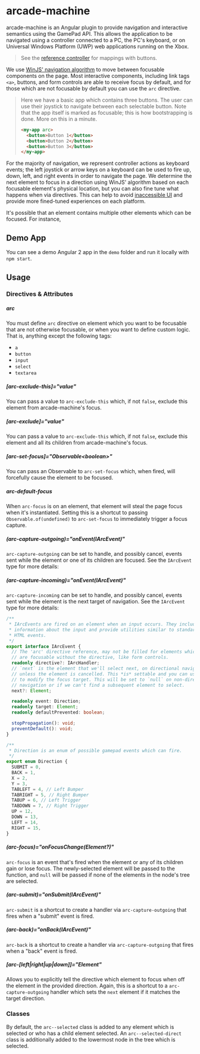 # arcade-machine

arcade-machine is an Angular plugin to provide navigation and interactive semantics using the GamePad API. This allows the application to be navigated using a controller connected to a PC, the PC's keyboard, or on Universal Windows Platform (UWP) web applications running on the Xbox.

> See the [reference controller](https://i-msdn.sec.s-msft.com/en-us/windows/uwp/input-and-devices/images/designing-for-tv/hardware-buttons-gamepad-remote.png) for mappings with buttons.

We use [WinJS' navigation algorithm](https://github.com/winjs/winjs/blob/master/src/js/WinJS/XYFocus.ts#L11) to move between focusable components on the page. Most interactive components, including link tags `<a>`, buttons, and form controls are able to receive focus by default, and for those which are not focusable by default you can use the `arc` directive.

> Here we have a basic app which contains three buttons. The user can use their joystick to navigate between each selectable button. Note that the app itself is marked as focusable; this is how bootstrapping is done. More on this in a minute.
>
> ```html
> <my-app arc>
>   <button>Button 1</button>
>   <button>Button 2</button>
>   <button>Button 3</button>
> </my-app>
> ```

For the majority of navigation, we represent controller actions as keyboard events; the left joystick or arrow keys on a keyboard can be used to fire up, down, left, and right events in order to navigate the page. We determine the next element to focus in a direction using WinJS' algorithm based on each focusable element's physical location, but you can also fine tune what happens when via directives. This can help to avoid [inaccessible UI](https://msdn.microsoft.com/windows/uwp/input-and-devices/designing-for-tv#inaccessible-ui) and provide more fined-tuned experiences on each platform.

It's possible that an element contains multiple other elements which can be focused. For instance,

## Demo App

You can see a demo Angular 2 app in the `demo` folder and run it locally with `npm start`.

## Usage

### Directives & Attributes

##### arc

You must define `arc` directive on element which you want to be focusable that are not otherwise focusable, or when you want to define custom logic. That is, anything except the following tags:

- `a`
- `button`
- `input`
- `select`
- `textarea`

##### [arc-exclude-this]="value"

You can pass a value to `arc-exclude-this` which, if not `false`, exclude this element from arcade-machine's focus.

##### [arc-exclude]="value"

You can pass a value to `arc-exclude-this` which, if not `false`, exclude this element and all its children from arcade-machine's focus.


##### [arc-set-focus]="Observable\<boolean\>"

You can pass an Observable to `arc-set-focus` which, when fired, will forcefully cause the element to be focused.

##### arc-default-focus

When `arc-focus` is on an element, that element will steal the page focus when it's instantiated. Setting this is a shortcut to passing `Observable.of(undefined)` to `arc-set-focus` to immediately trigger a focus capture.

##### (arc-capture-outgoing)="onEvent(IArcEvent)"

`arc-capture-outgoing` can be set to handle, and possibly cancel, events sent while the element or one of its children are focused. See the `IArcEvent` type for more details:

##### (arc-capture-incoming)="onEvent(IArcEvent)"

`arc-capture-incoming` can be set to handle, and possibly cancel, events sent while the element is the next target of navigation. See the `IArcEvent` type for more details:

```typescript
/**
 * IArcEvents are fired on an element when an input occurs. They include
 * information about the input and provide utilities similar to standard
 * HTML events.
 */
export interface IArcEvent {
  // The 'arc' directive reference, may not be filled for elements which
  // are focusable without the directive, like form controls.
  readonly directive?: IArcHandler;
  // `next` is the element that we'll select next, on directional navigation,
  // unless the element is cancelled. This *is* settable and you can use it
  // to modify the focus target. This will be set to `null` on non-directional
  // navigation or if we can't find a subsequent element to select.
  next?: Element;

  readonly event: Direction;
  readonly target: Element;
  readonly defaultPrevented: boolean;

  stopPropagation(): void;
  preventDefault(): void;
}

/**
 * Direction is an enum of possible gamepad events which can fire.
 */
export enum Direction {
  SUBMIT = 0,
  BACK = 1,
  X = 2,
  Y = 3,
  TABLEFT = 4, // Left Bumper
  TABRIGHT = 5, // Right Bumper
  TABUP = 6, // Left Trigger
  TABDOWN = 7, // Right Trigger
  UP = 12,
  DOWN = 13,
  LEFT = 14,
  RIGHT = 15,
}
```

##### (arc-focus)="onFocusChange(Element?)"

`arc-focus` is an event that's fired when the element or any of its children gain or lose focus. The newly-selected element will be passed to the function, and `null` will be passed if none of the elements in the node's tree are selected.

##### (arc-submit)="onSubmit(IArcEvent)"

`arc-submit` is a shortcut to create a handler via `arc-capture-outgoing` that fires when a "submit" event is fired.

##### (arc-back)="onBack(IArcEvent)"

`arc-back` is a shortcut to create a handler via `arc-capture-outgoing` that fires when a "back" event is fired.

##### [arc-[left|right|up|down]]="Element"

Allows you to explicitly tell the directive which element to focus when off the element in the provided direction. Again, this is a shortcut to a `arc-capture-outgoing` handler which sets the `next` element if it matches the target direction.

### Classes

By default, the `arc--selected` class is added to any element which is selected or who has a child element selected. An `arc--selected-direct` class is additionally added to the lowermost node in the tree which is selected.

